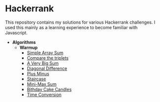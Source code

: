 # Hackerrank
This repository contains my solutions for various Hackerrank challenges. I used this mainly as a learning experience to become familiar with Javascript.

* __Algorithms__
    * __Warmup__
      * [Simple Array Sum](./Algorithms/Wamup/01-SimpleArraySum.js)
      * [Compare the triplets](./Algorithms/Wamup/02-CompareTheTriplets.js)
      * [A Very Big Sum](./Algorithms/Wamup/03-AVeryBigSum.js)
      * [Diagonal Difference](./Algorithms/Wamup/04-DiagonalDifference.js)
      * [Plus Minus](./Algorithms/Wamup/05-PlusMinus.js)
      * [Staircase](./Algorithms/Wamup/06-Staircase.js)
      * [Mini-Max Sum](./Algorithms/Wamup/07-Mini-MaxSum.js)
      * [Bithday Cake Candles](./Algorithms/Wamup/08-BirthdayCakeCandles.js)
      * [Time Conversion](./Algorithms/Wamup/09-TimeConversion.js)
      
      
